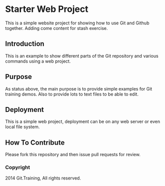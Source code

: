 # Starter Web Project 

This is a simple website project for showing how to use Git and Github together.  Adding come content for stash exercise.

## Introduction

This is an example to show different parts of the Git repository and various commands using a web project.

## Purpose

As status above, the main purpose is to provide simple examples for Git training demos.  Also to provide 
lots to text files to be able to edit.  

## Deployment

This is a simple web project, deployment can be on any web server or even local file system.

## How To Contribute

Please fork this repository and then issue pull requests for review.

### Copyright

2014 Git.Training, All rights reserved.
